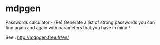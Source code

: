 # mdpgen
Passwords calculator - (Re) Generate a list of strong passwords you can find again and again with parameters that you have in mind !

See : http://mdpgen.free.fr/en/
